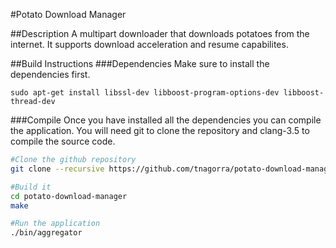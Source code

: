 #Potato Download Manager

##Description
A multipart downloader that downloads potatoes from the internet. It supports download acceleration and resume capabilites.

##Build Instructions
###Dependencies
Make sure to install the dependencies first.

    sudo apt-get install libssl-dev libboost-program-options-dev libboost-thread-dev

###Compile
Once you have installed all the dependencies you can compile the application. You will need git to clone the repository and clang-3.5 to compile the source code.
```bash
#Clone the github repository
git clone --recursive https://github.com/tnagorra/potato-download-manager

#Build it
cd potato-download-manager
make

#Run the application
./bin/aggregator
```
